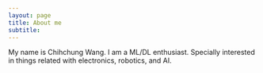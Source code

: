```yaml
---
layout: page
title: About me
subtitle: 
---
```


My name is Chihchung Wang. I am a ML/DL enthusiast. Specially interested in things related with electronics, robotics, and AI.

